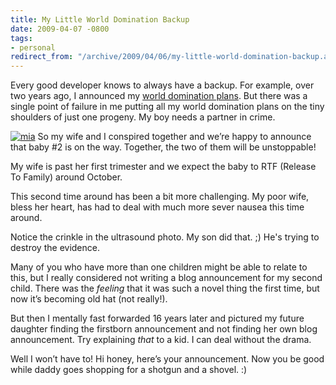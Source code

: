 ```yaml
---
title: My Little World Domination Backup
date: 2009-04-07 -0800
tags:
- personal
redirect_from: "/archive/2009/04/06/my-little-world-domination-backup.aspx/"
---
```


Every good developer knows to always have a backup. For example, over
two years ago, I announced my [world domination
plans](https://haacked.com/archive/2006/11/05/World_Domination_Phase_1_Commenced.aspx "World Domination Plans").
But there was a single point of failure in me putting all my world
domination plans on the tiny shoulders of just one progeny. My boy needs
a partner in crime.

[![mia](https://haacked.com/images/haacked_com/WindowsLiveWriter/MyLittleWorldDominationBackup_11528/mia_thumb.jpg "mia")](https://haacked.com/images/haacked_com/WindowsLiveWriter/MyLittleWorldDominationBackup_11528/mia_2.jpg)
So my wife and I conspired together and we’re happy to announce that
baby \#2 is on the way. Together, the two of them will be unstoppable!

My wife is past her first trimester and we expect the baby to RTF
(Release To Family) around October.

This second time around has been a bit more challenging. My poor wife,
bless her heart, has had to deal with much more sever nausea this time
around.

Notice the crinkle in the ultrasound photo. My son did that. ;) He's
trying to destroy the evidence.

Many of you who have more than one children might be able to relate to
this, but I really considered not writing a blog announcement for my
second child. There was the *feeling* that it was such a novel thing the
first time, but now it’s becoming old hat (not really!).

But then I mentally fast forwarded 16 years later and pictured my future
daughter finding the firstborn announcement and not finding her own blog
announcement. Try explaining *that* to a kid. I can deal without the
drama.

Well I won’t have to! Hi honey, here’s your announcement. Now you be
good while daddy goes shopping for a shotgun and a shovel. :)

